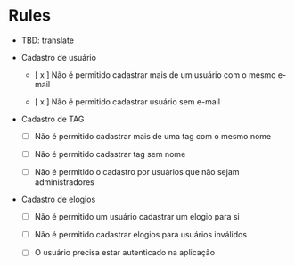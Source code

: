 # Rules

- TBD: translate

- Cadastro de usuário

  - [ x ] Não é permitido cadastrar mais de um usuário com o mesmo e-mail

  - [ x ] Não é permitido cadastrar usuário sem e-mail

- Cadastro de TAG

  - [ ] Não é permitido cadastrar mais de uma tag com o mesmo nome

  - [ ] Não é permitido cadastrar tag sem nome

  - [ ] Não é permitido o cadastro por usuários que não sejam administradores

- Cadastro de elogios

  - [ ] Não é permitido um usuário cadastrar um elogio para si

  - [ ] Não é permitido cadastrar elogios para usuários inválidos

  - [ ] O usuário precisa estar autenticado na aplicação